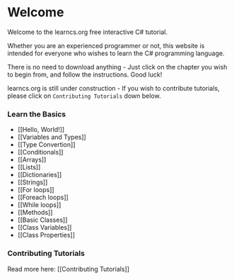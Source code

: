 # Welcome

Welcome to the learncs.org free interactive C# tutorial.

Whether you are an experienced programmer or not, this website is intended for everyone who wishes to learn the C# programming language.

There is no need to download anything - Just click on the chapter you wish to begin from, and follow the instructions. Good luck!

learncs.org is still under construction - If you wish to contribute tutorials, please click on `Contributing Tutorials` down below.

### Learn the Basics

- [[Hello, World!]]
- [[Variables and Types]]
- [[Type Convertion]]
- [[Conditionals]]
- [[Arrays]]
- [[Lists]]
- [[Dictionaries]]
- [[Strings]]
- [[For loops]]
- [[Foreach loops]]
- [[While loops]]
- [[Methods]]
- [[Basic Classes]]
- [[Class Variables]]
- [[Class Properties]]

### Contributing Tutorials

Read more here: [[Contributing Tutorials]]
